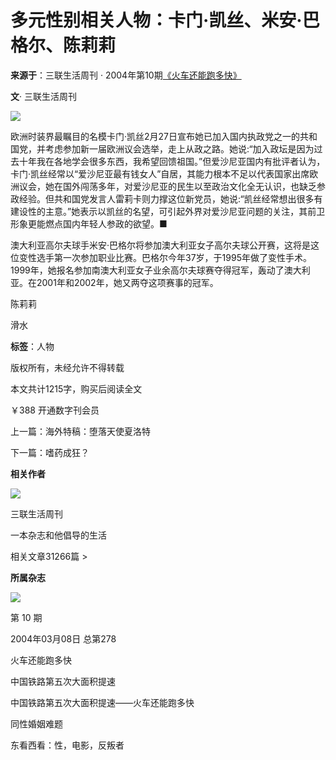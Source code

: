 # 多元性别相关人物：卡门·凯丝、米安·巴格尔、陈莉莉

**来源于**：三联生活周刊 · 2004年第10期[《火车还能跑多快》](/magazine/989)

**文**· 三联生活周刊

![](http://zdimg.lifeweek.com.cn/bg/20220418/1650266480126wwsbl.JPG!magzineNPic)

欧洲时装界最瞩目的名模卡门·凯丝2月27日宣布她已加入国内执政党之一的共和国党，并考虑参加新一届欧洲议会选举，走上从政之路。她说:“加入政坛是因为过去十年我在各地学会很多东西，我希望回馈祖国。”但爱沙尼亚国内有批评者认为，卡门·凯丝经常以“爱沙尼亚最有钱女人”自居，其能力根本不足以代表国家出席欧洲议会，她在国外闯荡多年，对爱沙尼亚的民生以至政治文化全无认识，也缺乏参政经验。但共和国党发言人雷莉卡则力撑这位新党员，她说:“凯丝经常想出很多有建设性的主意。”她表示以凯丝的名望，可引起外界对爱沙尼亚问题的关注，其前卫形象更能燃点国内年轻人参政的欲望。■

澳大利亚高尔夫球手米安·巴格尔将参加澳大利亚女子高尔夫球公开赛，这将是这位变性选手第一次参加职业比赛。巴格尔今年37岁，于1995年做了变性手术。1999年，她报名参加南澳大利亚女子业余高尔夫球赛夺得冠军，轰动了澳大利亚。在2001年和2002年，她又两夺这项赛事的冠军。

陈莉莉

滑水

**标签**：人物

版权所有，未经允许不得转载

本文共计1215字，购买后阅读全文

￥388 开通数字刊会员

上一篇：海外特稿：堕落天使夏洛特

下一篇：嗜药成狂？

**相关作者**

![](http://zdimg.lifeweek.com.cn/bg/20170221/1487650671126dplhz.jpg?x-oss-process=image/resize,w_160,h_160)

三联生活周刊

一本杂志和他倡导的生活

相关文章31266篇 >

**所属杂志**

![](http://image.ku.lifeweek.com.cn/cover/1_278.jpg?x-oss-process=image/resize,w_372,h_488)

第 10 期

2004年03月08日 总第278

火车还能跑多快

中国铁路第五次大面积提速

中国铁路第五次大面积提速——火车还能跑多快

同性婚姻难题

东看西看：性，电影，反叛者
